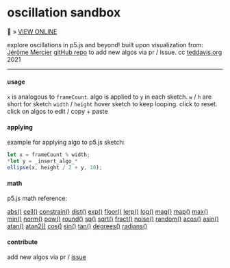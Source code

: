 # oscillation sandbox

🔗  » [VIEW ONLINE](https://ffd8.github.io/oscillation-sandbox/)

explore oscillations in p5.js and beyond!
built upon visualization from: [Jérôme Mercier](https://www.pizza-punk.com/oscillation-functions/)
[gitHub repo](https://github.com/ffd8/oscillation-sandbox) to add new algos via pr / issue.
cc [teddavis.org](https://teddavis.org/) 2021

-----

#### usage	

`x` is analogous to `frameCount`.
algo is applied to `y` in each sketch.
`w` / `h` are short for sketch `width` / `height`
hover sketch to keep looping. click to reset.
click on algos to edit / copy + paste

#### applying

example for applying algo to p5.js sketch:

```js 
let x = frameCount % width;
*let y = _insert_algo_*
ellipse(x, height / 2 + y, 10);
```

#### math

p5.js math reference:

[abs()](https://p5js.org/reference/#/p5/abs) [ceil()](https://p5js.org/reference/#/p5/ceil) [constrain()](https://p5js.org/reference/#/p5/constrain) [dist()](https://p5js.org/reference/#/p5/dist) [exp()](https://p5js.org/reference/#/p5/exp) [floor()](https://p5js.org/reference/#/p5/floor) [lerp()](https://p5js.org/reference/#/p5/lerp) [log()](https://p5js.org/reference/#/p5/log) [mag()](https://p5js.org/reference/#/p5/mag) [map()](https://p5js.org/reference/#/p5/map) [max()](https://p5js.org/reference/#/p5/max) [min()](https://p5js.org/reference/#/p5/min) [norm()](https://p5js.org/reference/#/p5/norm) [pow()](https://p5js.org/reference/#/p5/pow) [round()](https://p5js.org/reference/#/p5/round) [sq()](https://p5js.org/reference/#/p5/sq) [sqrt()](https://p5js.org/reference/#/p5/sqrt) [fract()](https://p5js.org/reference/#/p5/fract) [noise()](https://p5js.org/reference/#/p5/noise) [random()](https://p5js.org/reference/#/p5/random) [acos()](https://p5js.org/reference/#/p5/acos) [asin()](https://p5js.org/reference/#/p5/asin) [atan()](https://p5js.org/reference/#/p5/atan) [atan2()](https://p5js.org/reference/#/p5/atan2) [cos()](https://p5js.org/reference/#/p5/cos) [sin()](https://p5js.org/reference/#/p5/sin) [tan()](https://p5js.org/reference/#/p5/tan) [degrees()](https://p5js.org/reference/#/p5/degrees) [radians()](https://p5js.org/reference/#/p5/radians)

#### contribute

add new algos via pr / [issue](issues/)

